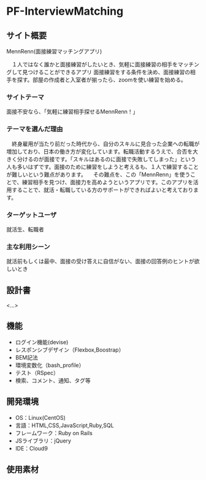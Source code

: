 # PF-InterviewMatching

## サイト概要
MennRenn(面接練習マッチングアプリ)

　１人ではなく誰かと面接練習がしたいとき、気軽に面接練習の相手をマッチングして見つけることができるアプリ
面接練習をする条件を決め、面接練習の相手を探す。部屋の作成者と入室者が揃ったら、zoomを使い練習を始める。

### サイトテーマ
面接不安なら、「気軽に練習相手探せるMennRenn！」

### テーマを選んだ理由
　終身雇用が当たり前だった時代から、自分のスキルに見合った企業への転職が増加しており、日本の働き方が変化しています。転職活動するうえで、合否を大きく分けるのが面接です。「スキルはあるのに面接で失敗してしまった」という人も多いはずです。面接のために練習をしようと考えるも、１人で練習することが難しいという難点があります。
 　その難点を、この「MennRenn」を使うことで、練習相手を見つけ、面接力を高めようというアプリです。このアプリを活用することで、就活・転職している方のサポートができればよいと考えております。
### ターゲットユーザ
就活生、転職者

### 主な利用シーン
就活前もしくは最中、面接の受け答えに自信がない、面接の回答例のヒントが欲しいとき

## 設計書
<...>

## 機能

- ログイン機能(devise)
- レスポンシブデザイン（Flexbox,Boostrap）
- BEM記法
- 環境変数化（bash_profile）
- テスト（RSpec）
- 検索、コメント、通知、タグ等

## 開発環境
- OS：Linux(CentOS)
- 言語：HTML,CSS,JavaScript,Ruby,SQL
- フレームワーク：Ruby on Rails
- JSライブラリ：jQuery
- IDE：Cloud9

## 使用素材
